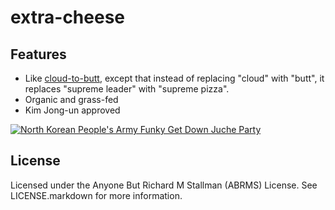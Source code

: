 # extra-cheese

## Features
* Like [cloud-to-butt](), except that instead of replacing "cloud" with "butt", it replaces "supreme leader" with "supreme pizza".
* Organic and grass-fed
* Kim Jong-un approved

[![North Korean People's Army Funky Get Down Juche Party](https://raw.github.com/jpteti/extra-cheese/master/resources/video-shot.png)](https://www.youtube.com/watch?v=lwoSFQb5HVkg)


## License
Licensed under the Anyone But Richard M Stallman (ABRMS) License. See LICENSE.markdown for more information.